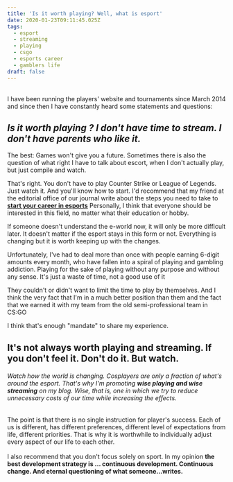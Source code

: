```yaml
---
title: 'Is it worth playing? Well, what is esport'
date: 2020-01-23T09:11:45.025Z
tags:
  - esport
  - streaming
  - playing
  - csgo
  - esports career
  - gamblers life
draft: false
---
```

\
I have been running the players' website and tournaments since March 2014 and since then I have constantly heard some statements and questions: 

## ***Is it worth playing ?*** ***I don't have time to stream. I don't have parents who like it.***

The best: Games won't give you a future. Sometimes there is also the question of what right I have to talk about escort, when I don't actually play, but just compile and watch.

That's right. You don't have to play Counter Strike or League of Legends. Just watch it. And you'll know how to start. I'd recommend that my friend at the editorial office of our journal write about the steps you need to take to **[start your career in esports](https://esporttalk.org/t/how-to-start-streaming-esport/510)**  Personally, I think that everyone should be interested in this field, no matter what their education or hobby.

If someone doesn't understand the e-world now, it will only be more difficult later. It doesn't matter if the esport stays in this form or not. Everything is changing but it is worth keeping up with the changes.

Unfortunately, I've had to deal more than once with people earning 6-digit amounts every month, who have fallen into a spiral of playing and gambling addiction. Playing for the sake of playing without any purpose and without any sense. It's just a waste of time, not a good use of it

They couldn't or didn't want to limit the time to play by themselves. And I think the very fact that I'm in a much better position than them and the fact that we earned it with my team from the old semi-professional team in CS:GO

I think that's enough "mandate" to share my experience. 

## **It's not always worth playing and streaming.** If you don't feel it. Don't do it. But watch.

###### Watch how the world is changing. Cosplayers are only a fraction of what's around the esport. That's why I'm promoting **wise playing and wise streaming** on my blog. Wise, that is, one in which we try to reduce unnecessary costs of our time while increasing the effects.

The point is that there is no single instruction for player's success. Each of us is different, has different preferences, different level of expectations from life, different priorities. That is why it is worthwhile to individually adjust every aspect of our life to each other. \
\
I also recommend that you don't focus solely on sport. In my opinion **the best development strategy is ... continuous development. Continuous change. And eternal questioning of what someone...writes.**
